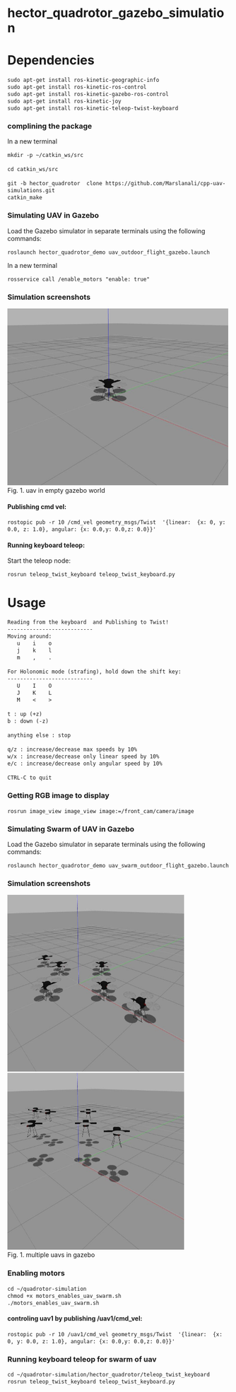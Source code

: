 # hector_quadrotor_gazebo_simulation

# Dependencies

```
sudo apt-get install ros-kinetic-geographic-info
sudo apt-get install ros-kinetic-ros-control
sudo apt-get install ros-kinetic-gazebo-ros-control
sudo apt-get install ros-kinetic-joy
sudo apt-get install ros-kinetic-teleop-twist-keyboard
```

### complining the package
In a new terminal 

```
mkdir -p ~/catkin_ws/src

cd catkin_ws/src

git -b hector_quadrotor  clone https://github.com/Marslanali/cpp-uav-simulations.git 
catkin_make
```

### Simulating UAV in Gazebo
Load the Gazebo simulator in separate terminals using the following commands:

```
roslaunch hector_quadrotor_demo uav_outdoor_flight_gazebo.launch
```

In a new terminal

```
rosservice call /enable_motors "enable: true"
```


### Simulation screenshots

<p align="left">
   <img src="screenshots/uav.jpg" width ="500" height="400"/>
  <br/>
  Fig. 1. uav in empty gazebo world
</p>


#### Publishing cmd vel:

```
rostopic pub -r 10 /cmd_vel geometry_msgs/Twist  '{linear:  {x: 0, y: 0.0, z: 1.0}, angular: {x: 0.0,y: 0.0,z: 0.0}}'
```

#### Running keyboard teleop:

Start the teleop node:
```
rosrun teleop_twist_keyboard teleop_twist_keyboard.py
```

# Usage
```
Reading from the keyboard  and Publishing to Twist!
---------------------------
Moving around:
   u    i    o
   j    k    l
   m    ,    .

For Holonomic mode (strafing), hold down the shift key:
---------------------------
   U    I    O
   J    K    L
   M    <    >

t : up (+z)
b : down (-z)

anything else : stop

q/z : increase/decrease max speeds by 10%
w/x : increase/decrease only linear speed by 10%
e/c : increase/decrease only angular speed by 10%

CTRL-C to quit
```

### Getting RGB image to display

```
rosrun image_view image_view image:=/front_cam/camera/image
```

### Simulating Swarm of UAV in Gazebo
Load the Gazebo simulator in separate terminals using the following commands:

```
roslaunch hector_quadrotor_demo uav_swarm_outdoor_flight_gazebo.launch
```

### Simulation screenshots

<p align="left">
   <img src="screenshots/swarm1.jpg" width ="400" height="400"/>
   <img src="screenshots/swarm2.jpg" width ="400" height="400"/>
  <br/>
  Fig. 1. multiple uavs in gazebo
</p>



### Enabling motors

```
cd ~/quadrotor-simulation
chmod +x motors_enables_uav_swarm.sh
./motors_enables_uav_swarm.sh
```

#### controling uav1 by publishing /uav1/cmd_vel:

```
rostopic pub -r 10 /uav1/cmd_vel geometry_msgs/Twist  '{linear:  {x: 0, y: 0.0, z: 1.0}, angular: {x: 0.0,y: 0.0,z: 0.0}}'
```


### Running keyboard teleop for swarm of uav

```
cd ~/quadrotor-simulation/hector_quadrotor/teleop_twist_keyboard
rosrun teleop_twist_keyboard teleop_twist_keyboard.py
```

